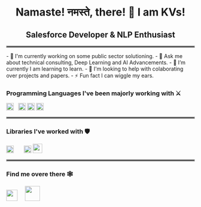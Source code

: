 <h1 align="center">Namaste! नमस्ते, there! 🙏 I am KVs!</h1>
<h2 align="center">Salesforce Developer & NLP Enthusiast</h2>
  
<hr style="border:2px solid gray"> </hr>
-   🔭 I'm currently working on some public sector solutioning.
-   💬 Ask me about technical consulting, Deep Learning and AI Advancements.
-   🌱 I’m currently I am learning to learn. 
-   🤝 I'm looking to help with colaborating over projects and papers.
-   ⚡ Fun fact I can wiggle my ears. 

### Programming Languages I've been majorly working with ⚔️ 
<img height="20" src="https://cdn.svgporn.com/logos/c-plusplus.svg"> &nbsp;
<img height="20" src="https://cdn.svgporn.com/logos/python.svg">
<img height="20" src="https://cdn.svgporn.com/logos/java.svg">
<img height="20" src="https://cdn.svgporn.com/logos/javascript.svg">

<hr style="border:2px solid gray"> </hr>

### Libraries I've worked with 🛡️ <br>
<img height="20" src="https://pytorch.org/assets/pytorch-logo.png">&nbsp;
<img height="15" src="https://matplotlib.org/_static/logo2_compressed.svg">
<img height="20" src="https://cdn.svgporn.com/logos/tensorflow.svg">
<img height="25" src="https://pandas.pydata.org/static/img/pandas_white.svg"> 
  
  <hr style="border:2px solid gray"> </hr>
  
### Find me overe there 🕸️
<a href="https://www.linkedin.com/in/kirtivardhansingh/"><img height="30" src="https://cdn.svgporn.com/logos/linkedin-icon.svg"></a>&nbsp;&nbsp; &nbsp;
<a href="https://ikirtivardhansingh.github.io"><img height="40" src="https://github.com/ikirtivardhansingh/portfolio/blob/master/web.png"></a> 
